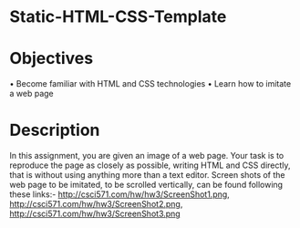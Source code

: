 # Static-HTML-CSS-Template

# Objectives	 

• Become familiar with HTML and CSS technologies
• Learn how to imitate a web page 

# Description 

In this assignment, you are given an image of a web page. Your
task is to reproduce the page as closely as possible, writing
HTML and CSS directly, that is without using anything more
than a text editor.
Screen shots of the web page to be imitated,
to be scrolled vertically, can be found following these links:-
http://csci571.com/hw/hw3/ScreenShot1.png,
http://csci571.com/hw/hw3/ScreenShot2.png,
http://csci571.com/hw/hw3/ScreenShot3.png
